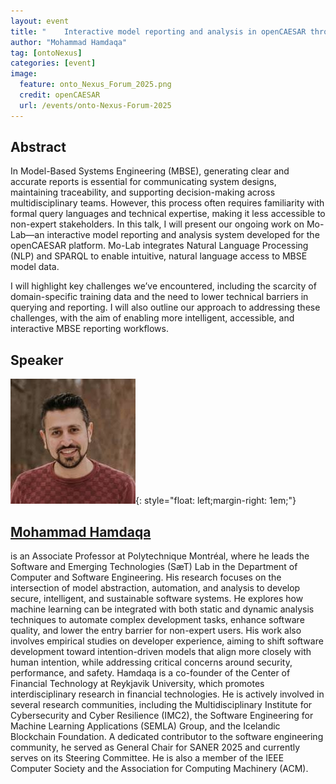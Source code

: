 ```yaml
---
layout: event
title: "	Interactive model reporting and analysis in openCAESAR through NLP"
author: "Mohammad Hamdaqa"
tag: [ontoNexus]
categories: [event]
image:
  feature: onto_Nexus_Forum_2025.png
  credit: openCAESAR
  url: /events/onto-Nexus-Forum-2025
---
```


## Abstract

In Model-Based Systems Engineering (MBSE), generating clear and accurate reports is essential for communicating system designs, maintaining traceability, and supporting decision-making across multidisciplinary teams. However, this process often requires familiarity with formal query languages and technical expertise, making it less accessible to non-expert stakeholders.
In this talk, I will present our ongoing work on Mo-Lab—an interactive model reporting and analysis system developed for the openCAESAR platform. Mo-Lab integrates Natural Language Processing (NLP) and SPARQL to enable intuitive, natural language access to MBSE model data.

I will highlight key challenges we’ve encountered, including the scarcity of domain-specific training data and the need to lower technical barriers in querying and reporting. I will also outline our approach to addressing these challenges, with the aim of enabling more intelligent, accessible, and interactive MBSE reporting workflows.


## Speaker

![Mohammad Hamdaqa](img/Hamdaqa.jpeg){: style="float: left;margin-right: 1em;"}

<h2><a href="mailto:mhamdaqa@polymtl.ca">Mohammad Hamdaqa</a></h2> is an Associate Professor at Polytechnique Montréal, where he leads the Software and Emerging Technologies (SæT) Lab in the Department of Computer and Software Engineering. His research focuses on the intersection of model abstraction, automation, and analysis to develop secure, intelligent, and sustainable software systems. He explores how machine learning can be integrated with both static and dynamic analysis techniques to automate complex development tasks, enhance software quality, and lower the entry barrier for non-expert users. His work also involves empirical studies on developer experience, aiming to shift software development toward intention-driven models that align more closely with human intention, while addressing critical concerns around security, performance, and safety. Hamdaqa is a co-founder of the Center of Financial Technology at Reykjavik University, which promotes interdisciplinary research in financial technologies. He is actively involved in several research communities, including the Multidisciplinary Institute for Cybersecurity and Cyber Resilience (IMC2), the Software Engineering for Machine Learning Applications (SEMLA) Group, and the Icelandic Blockchain Foundation. A dedicated contributor to the software engineering community, he served as General Chair for SANER 2025 and currently serves on its Steering Committee. He is also a member of the IEEE Computer Society and the Association for Computing Machinery (ACM).